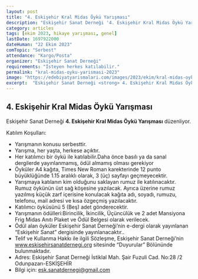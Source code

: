 ```yaml
---
layout: post
title: "4. Eskişehir Kral Midas Öykü Yarışması"
description: "Eskişehir Sanat Derneği '4. Eskişehir Kral Midas Öykü Yarışması' düzenliyor."
category: articles
tags: [ekim 2023, hikaye yarışması, genel]
lastDate: 1697922000
dateHuman: "22 Ekim 2023"
comTopic: "Serbest"
attendance: "Kargo/Posta"
organizer: "Eskişehir Sanat Derneği"
requirements: "İsteyen herkes katılabilir."
permalink: "kral-midas-oyku-yarismasi-2023"
image: "https://edebiyatyarismalari.com/images/2023/ekim/kral-midas-oyku-yarismasi-2023.jpg"
excerpt:  "Eskişehir Sanat Derneği <strong> 4. Eskişehir Kral Midas Öykü Yarışması </strong> düzenliyor."
---
```


## 4. Eskişehir Kral Midas Öykü Yarışması
Eskişehir Sanat Derneği **4. Eskişehir Kral Midas Öykü Yarışması** düzenliyor.  

Katılım Koşulları:
- Yarışmanın konusu serbesttir.
- Yarışma, her yaşta, herkese açıktır.
- Her katılımcı bir öykü ile katılabilir.Daha önce basılı ya da sanal dergilerde yayınlanmamış, ödül almamış olması gerekiyor
- Öyküler A4 kağıta, Times New Roman karekterinde 12 punto büyüklüğünde 1.15 aralıklı olarak, 3 (üç) sayfayı  geçmeyecektir.
- Yarışmaya katılanın kim olduğunu saklayan rumuz ile katılınacaktır. Rumuz öykünün üst sağ köşesine yazılacak. Ayrıca üzerine rumuz yazılmış küçük zarf içerisine konulacak kağıta adı, soyadı, rumuzu, telefonu, mail adresi  ve kısa özgeçmiş yazılacaktır.
- Katılımcı öyküsünü 5 (Beş) adet gönderecektir.
- Yarışmanın ödülleri:Birincilik, İkincilik, Üçüncülük ve 2 adet Mansiyona Frig Midas Anıtı Plaket ve Ödül Belgesi olarak verilecek.
- Ödül alan öyküler Eskişehir Sanat Derneği’nin  e-dergi olarak yayınlanan “Eskişehir Sanat” dergisinde yayınlanacaktır..
- Telif ve Kullanma Hakkı ile ilgili Sözleşme, Eskişehir Sanat Derneği’nin  www.eskisehirsanatdernegi.org  sitesinde  “Duyurular” Bölününde bulunmaktadır.
- Adres: Eskişehir Sanat Derneği İstiklal Mah. Şair Fuzuli Cad. No:28 /2 Odunpazarı-ESKİŞEHİR
- Bilgi için: esk.sanatdernegi@gmail.com